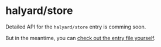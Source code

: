 # halyard/store

Detailed API for the `halyard/store` entry is comming soon.

But in the meantime, you can [check out the entry file yourself](/src/runtime/store/index.ts).
